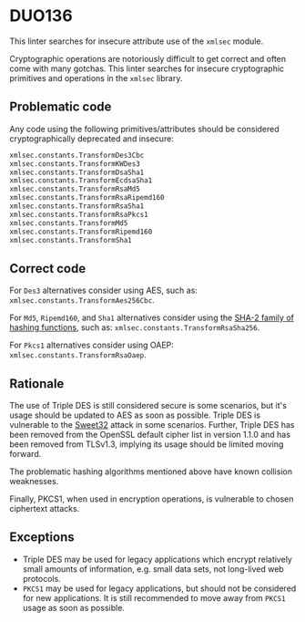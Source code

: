 # DUO136

This linter searches for insecure attribute use of the `xmlsec` module.

Cryptographic operations are notoriously difficult to get correct and often
come with many gotchas. This linter searches for insecure cryptographic
primitives and operations in the `xmlsec` library.

## Problematic code

Any code using the following primitives/attributes should be considered
cryptographically deprecated and insecure:

```python
xmlsec.constants.TransformDes3Cbc
xmlsec.constants.TransformKWDes3
xmlsec.constants.TransformDsaSha1
xmlsec.constants.TransformEcdsaSha1
xmlsec.constants.TransformRsaMd5
xmlsec.constants.TransformRsaRipemd160
xmlsec.constants.TransformRsaSha1
xmlsec.constants.TransformRsaPkcs1
xmlsec.constants.TransformMd5
xmlsec.constants.TransformRipemd160
xmlsec.constants.TransformSha1
```

## Correct code

For `Des3` alternatives consider using AES, such as:
`xmlsec.constants.TransformAes256Cbc`.

For `Md5`, `Ripemd160`, and `Sha1` alternatives consider using the
[SHA-2 family of hashing functions](https://en.wikipedia.org/wiki/SHA-2),
such as: `xmlsec.constants.TransformRsaSha256`.

For `Pkcs1` alternatives consider using OAEP:
`xmlsec.constants.TransformRsaOaep`.

## Rationale

The use of Triple DES is still considered secure is some scenarios, but it's
usage should be updated to AES as soon as possible. Triple DES is vulnerable
to the [Sweet32](https://sweet32.info/) attack in some scenarios. Further,
Triple DES has been removed from the OpenSSL default cipher list in version
1.1.0 and has been removed from TLSv1.3, implying its usage should be limited
moving forward.

The problematic hashing algorithms mentioned above have known collision
weaknesses.

Finally, PKCS1, when used in encryption operations, is vulnerable to chosen
ciphertext attacks.

## Exceptions

* Triple DES may be used for legacy applications which encrypt relatively small
amounts of information, e.g. small data sets, not long-lived web protocols.
* `PKCS1` may be used for legacy applications, but should not be considered
for new applications. It is still recommended to move away from `PKCS1`
usage as soon as possible.
